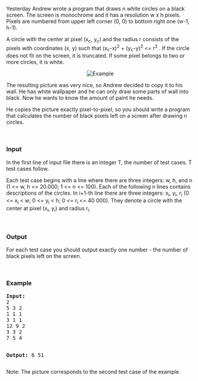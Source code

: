 <p>Yesterday Andrew wrote a program that draws n white circles on a black screen. The screen is monochrome and it has a resolution w x h pixels. Pixels are numbered from upper left corner (0, 0) to bottom right one (w-1, h-1).</p>
<p>A circle with the center at pixel (x<sub>c</sub>, y<sub>c</sub>) and the radius r consists of the pixels with coordinates (x, y) such that (x<sub>c</sub>-x)<sup>2</sup> + (y<sub>c</sub>-y)<sup>2</sup> &lt;= r<sup>2</sup> . If the circle does not fit on the screen, it is truncated. If some pixel belongs to two or more circles, it is white.</p>
<p style="text-align: center;"><img title="Example" src="../../content/fidels:CIRCLES.png" alt="Example"></p>
<p>The resulting picture was very nice, so Andrew decided to copy it to his wall. He has white wallpaper and he can only draw some parts of wall into black. Now he wants to know the amount of paint he needs.</p>
<p>He copies the picture exactly pixel-to-pixel, so you should write a program that calculates the number of black pixels left on a screen after drawing n circles.</p>
<p>&nbsp;</p>
<h3>Input</h3>
<p>In the first line of input file there is an integer T, the number of test cases. T test cases follow.</p>
<p>Each test case begins with a line where there are three integers: w, h, and n (1 &lt;= w, h &lt;= 20.000; 1 &lt;= n &lt;= 100). Each of the following n lines contains descriptions of the circles. In i+1-th line there are three integers: x<sub>i</sub>, y<sub>i</sub>, r<sub>i</sub> (0 &lt;= x<sub>i</sub> &lt; w; 0 &lt;= y<sub>i</sub> &lt; h; 0 &lt;= r<sub>i</sub> &lt;= 40 000). They denote a circle with the center at pixel (x<sub>i</sub>, y<sub>i</sub>) and radius r<sub>i</sub>.</p>
<p>&nbsp;</p>
<h3>Output</h3>
<p>For each test case you should output exactly one number - the number of black pixels left on the screen.</p>
<p>&nbsp;</p>
<h3>Example</h3>
<pre><strong>Input:</strong>
2
5 3 2
1 1 1
3 1 1
12 9 2
3 3 2
7 5 4

<strong>Output:</strong>
6
51</pre>
<p><span style="white-space: normal;">Note: The picture corresponds to the second test case of the example.</span></p>